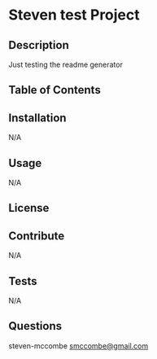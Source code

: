 # Steven test Project


## Description
Just testing the readme generator

## Table of Contents

## Installation
N/A

## Usage
N/A

## License

## Contribute
N/A

## Tests
N/A

## Questions
steven-mccombe
smccombe@gmail.com

